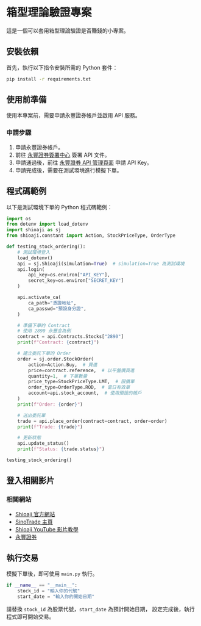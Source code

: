 # 箱型理論驗證專案

這是一個可以套用箱型理論驗證是否賺錢的小專案。

## 安裝依賴

首先，執行以下指令安裝所需的 Python 套件：

```bash
pip install -r requirements.txt
```

## 使用前準備

使用本專案前，需要申請永豐證券帳戶並啟用 API 服務。

### 申請步驟

1. 申請永豐證券帳戶。
2. 前往 [永豐證券簽署中心](https://www.sinotrade.com.tw/) 簽署 API 文件。
3. 申請通過後，前往 [永豐證券 API 管理頁面](https://www.sinotrade.com.tw/) 申請 API Key。
4. 申請完成後，需要在測試環境進行模擬下單。

## 程式碼範例

以下是測試環境下單的 Python 程式碼範例：

```python
import os
from dotenv import load_dotenv
import shioaji as sj
from shioaji.constant import Action, StockPriceType, OrderType

def testing_stock_ordering():
    # 測試環境登入
    load_dotenv()
    api = sj.Shioaji(simulation=True)  # simulation=True 為測試環境
    api.login(
        api_key=os.environ["API_KEY"],
        secret_key=os.environ["SECRET_KEY"]
    )

    api.activate_ca(
        ca_path="憑證地址",
        ca_passwd="預設身分證",
    )

    # 準備下單的 Contract
    # 使用 2890 永豐金為例
    contract = api.Contracts.Stocks["2890"]
    print(f"Contract: {contract}")

    # 建立委託下單的 Order
    order = sj.order.StockOrder(
        action=Action.Buy,  # 買進
        price=contract.reference,  # 以平盤價買進
        quantity=1,  # 下單數量
        price_type=StockPriceType.LMT,  # 限價單
        order_type=OrderType.ROD,  # 當日有效單
        account=api.stock_account,  # 使用預設的帳戶
    )
    print(f"Order: {order}")

    # 送出委託單
    trade = api.place_order(contract=contract, order=order)
    print(f"Trade: {trade}")

    # 更新狀態
    api.update_status()
    print(f"Status: {trade.status}")

testing_stock_ordering()
```

## 登入相關影片

### 相關網站

- [Shioaji 官方網站](https://www.sinotrade.com.tw/)
- [SinoTrade 主頁](https://www.sinotrade.com.tw/)
- [Shioaji YouTube 影片教學](https://www.youtube.com/)
- [永豐證券](https://www.sinotrade.com.tw/)

## 執行交易

模擬下單後，即可使用 `main.py` 執行。

```python
if __name__ == "__main__":
    stock_id = "輸入你的代號"
    start_date = "輸入你的開始日期"

```

請替換 `stock_id` 為股票代號，`start_date` 為預計開始日期，
設定完成後，執行程式即可開始交易。
